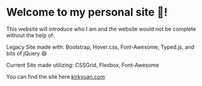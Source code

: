 # Welcome to my personal site 🎊!

This website will introduce who I am and the website would not be complete without the help of: </br>

Legacy Site made with: Bootstrap, Hover.css, Font-Awesome, Typed.js, and bits of jQuery 😄

Current Site made utilizing: CSSGrid, Flexbox, Font-Awesome

You can find the site here [kirkyuan.com](http://www.kirkyuan.com)

